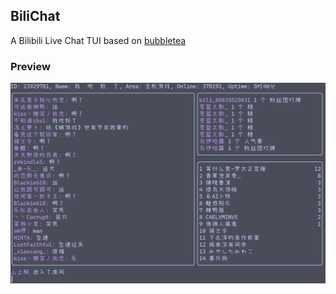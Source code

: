 ## BiliChat

A Bilibili Live Chat TUI based on [bubbletea](https://github.com/charmbracelet/bubbletea)

### Preview

![preview](./assets/2025-05-14-23-21-40.png)
